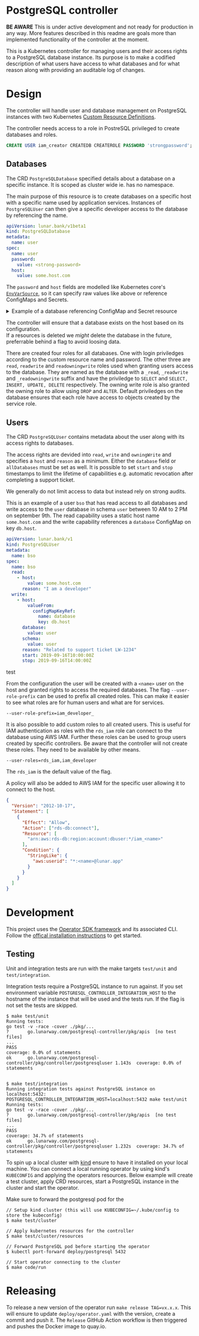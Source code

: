 # PostgreSQL controller

**BE AWARE** This is under active development and not ready for production in any way.
More features described in this readme are goals more than implemented functionality of the controller at the moment.

This is a Kubernetes controller for managing users and their access rights to a PostgreSQL database instance.
Its purpose is to make a codified description of what users have access to what databases and for what reason along with providing an auditable log of changes.

# Design

The controller will handle user and database management on PostgreSQL instances with two Kubernetes [Custom Resource Definitions](https://kubernetes.io/docs/concepts/extend-kubernetes/api-extension/custom-resources/).

The controller needs access to a role in PostreSQL privileged to create databases and roles.

```sql
CREATE USER iam_creator CREATEDB CREATEROLE PASSWORD 'strongpassword';
```

## Databases

The CRD `PostgreSQLDatabase` specified details about a database on a specific instance.
It is scoped as cluster wide ie. has no namespace.

The main purpose of this resource is to create databases on a specific host with a specific name used by application services.
Instances of `PostgreSQLUser` can then give a specific developer access to the database by referencing the name.

```yaml
apiVersion: lunar.bank/v1beta1
kind: PostgreSQLDatabase
metadata:
  name: user
spec:
  name: user
  password:
    value: <strong-password>
  host:
    value: some.host.com
```

The `password` and `host` fields are modelled like Kubernetes core's [`EnvVarSource`](https://github.com/kubernetes/api/blob/665c8a257c1af277521b08dd43d5c73570405ef0/core/v1/types.go#L1847-L1862), so it can specify raw values like above or reference ConfigMaps and Secrets.

<details>
<summary>Example of a database referencing ConfigMap and Secret resource</summary>

```yaml
apiVersion: lunar.bank/v1beta1
kind: PostgreSQLDatabase
metadata:
  name: user
spec:
  name: user
  password:
    valueFrom:
      secretKeyRef:
        name: user-db
        key: db.password
  host:
    valueFrom:
      configMapKeyRef:
        name: database
        key: db.host
```

</details>

The controller will ensure that a database exists on the host based on its configuration.  
If a resources is deleted we _might_ delete the database in the future, preferrable behind a flag to avoid loosing data.

There are created four roles for all databases.
One with login priviledges according to the custom resource name and password.
The other three are `read`, `readwrite` and `readowningwrite` roles used when granting users access to the database.
They are named as the database with a `_read`, `_readwrite` and `_readowningwrite` suffix and have the priviledge to `SELECT` and `SELECT, INSERT, UPDATE, DELETE` respectively.
The owning write role is also granted the owning role to allow using `DROP` and `ALTER`.
Default priviledges on the database ensures that each role have access to objects created by the service role.

## Users

The CRD `PostgreSQLUser` contains metadata about the user along with its access rights to databases.

The access rights are devided into `read`, `write` and `owningWrite` and specifies a `host` and `reason` as a minimum.
Either the `database` field or `allDatabases` must be set as well.
It is possible to set `start` and `stop` timestamps to limit the lifetime of capabilities e.g. automatic revocation after completing a support ticket.

We generally do not limit access to data but instead rely on strong audits.

This is an example of a user `bso` that has read access to all databases and write access to the `user` database in schema `user` between 10 AM to 2 PM on september 9th.
The read capability uses a static host name `some.host.com` and the write capability references a `database` ConfigMap on key `db.host`.

```yaml
apiVersion: lunar.bank/v1
kind: PostgreSQLUser
metadata:
  name: bso
spec:
  name: bso
  read:
    - host:
        value: some.host.com
      reason: "I am a developer"
  write:
    - host:
        valueFrom:
          configMapKeyRef:
            name: database
            key: db.host
      database:
        value: user
      schema:
        value: user
      reason: "Related to support ticket LW-1234"
      start: 2019-09-16T10:00:00Z
      stop: 2019-09-16T14:00:00Z
```
test

From the configuration the user will be created with a `<name>` user on the host and granted rights to access the required databases.
The flag `--user-role-prefix` can be used to prefix all created roles.
This can make it easier to see what roles are for human users and what are for services.

```
--user-role-prefix=iam_developer_
```

It is also possible to add custom roles to all created users. This is useful for IAM authentication as roles with the `rds_iam` role can connect to the database using AWS IAM.
Further these roles can be used to group users created by specific controllers.
Be aware that the controller will not create these roles.
They need to be available by other means.

```
--user-roles=rds_iam,iam_developer
```

The `rds_iam` is the default value of the flag.

A policy will also be added to AWS IAM for the specific user allowing it to connect to the host.

```json
{
  "Version": "2012-10-17",
  "Statement": [
    {
      "Effect": "Allow",
      "Action": ["rds-db:connect"],
      "Resource": [
        "arn:aws:rds-db:region:account:dbuser:*/iam_<name>"
      ],
      "Condition": {
        "StringLike": {
          "aws:userid": "*:<name>@lunar.app"
        }
      }
    }
  ]
}
```

# Development

This project uses the [Operator SDK framework](https://github.com/operator-framework/operator-sdk) and its associated CLI.  
Follow the [offical installation instructions](https://github.com/operator-framework/operator-sdk/blob/master/doc/user/install-operator-sdk.md) to get started.

## Testing

Unit and integration tests are run with the make targets `test/unit` and `test/integration`.

Integration tests require a PostgreSQL instance to run against.
If you set environment variable `POSTGRESQL_CONTROLLER_INTEGRATION_HOST` to the hostname of the instance that will be used and the tests run.
If the flag is not set the tests are skipped.

```
$ make test/unit
Running tests:
go test -v -race -cover ./pkg/...
?   	go.lunarway.com/postgresql-controller/pkg/apis	[no test files]
...
PASS
coverage: 0.0% of statements
ok  	go.lunarway.com/postgresql-controller/pkg/controller/postgresqluser	1.143s	coverage: 0.0% of statements


$ make test/integration
Running integration tests against PostgreSQL instance on localhost:5432:
POSTGRESQL_CONTROLLER_INTEGRATION_HOST=localhost:5432 make test/unit
Running tests:
go test -v -race -cover ./pkg/...
?   	go.lunarway.com/postgresql-controller/pkg/apis	[no test files]
...
PASS
coverage: 34.7% of statements
ok  	go.lunarway.com/postgresql-controller/pkg/controller/postgresqluser	1.232s	coverage: 34.7% of statements
```

To spin up a local cluster with [kind](https://github.com/kubernetes-sigs/kind) ensure to have it installed on your local machine.
You can connect a local running operator by using kind's `KUBECONFIG` and applying the operators resources.
Below example will create a test cluster, apply CRD resources, start a PostgreSQL instance in the cluster and start the operator.

Make sure to forward the postgresql pod for the

```
// Setup kind cluster (this will use KUBECONFIG=~/.kube/config to store the kubeconfig)
$ make test/cluster

// Apply kubernetes resources for the controller
$ make test/cluster/resources

// Forward PostgreSQL pod before starting the operator
$ kubectl port-forward deploy/postgresql 5432

// Start operator connecting to the cluster
$ make code/run
```

# Releasing

To release a new version of the operator run `make release TAG=vx.x.x`.
This will ensure to update `deploy/operator.yaml` with the version, create a commit and push it.
The `Release` GitHub Action workflow is then triggered and pushes the Docker image to quay.io.
